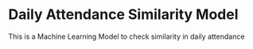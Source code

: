 # Daily Attendance Similarity Model
This is a Machine Learning Model to check similarity in daily attendance
